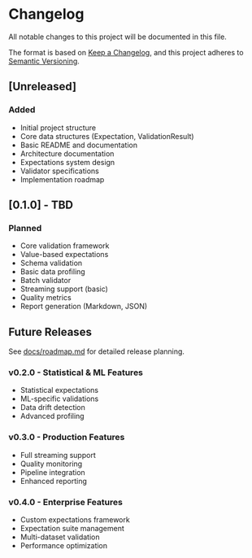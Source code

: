 # Changelog

All notable changes to this project will be documented in this file.

The format is based on [Keep a Changelog](https://keepachangelog.com/en/1.0.0/),
and this project adheres to [Semantic Versioning](https://semver.org/spec/v2.0.0.html).

## [Unreleased]

### Added
- Initial project structure
- Core data structures (Expectation, ValidationResult)
- Basic README and documentation
- Architecture documentation
- Expectations system design
- Validator specifications
- Implementation roadmap

## [0.1.0] - TBD

### Planned
- Core validation framework
- Value-based expectations
- Schema validation
- Basic data profiling
- Batch validator
- Streaming support (basic)
- Quality metrics
- Report generation (Markdown, JSON)

## Future Releases

See [docs/roadmap.md](docs/roadmap.md) for detailed release planning.

### v0.2.0 - Statistical & ML Features
- Statistical expectations
- ML-specific validations
- Data drift detection
- Advanced profiling

### v0.3.0 - Production Features
- Full streaming support
- Quality monitoring
- Pipeline integration
- Enhanced reporting

### v0.4.0 - Enterprise Features
- Custom expectations framework
- Expectation suite management
- Multi-dataset validation
- Performance optimization
